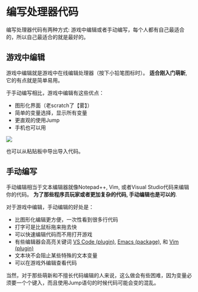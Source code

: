 # 编写处理器代码

编写处理器代码有两种方式: 游戏中编辑或者手动编写，每个人都有自己最适合的，所以自己最适合的就是最好的。

## 游戏中编辑

游戏中编辑就是游戏中在线编辑处理器（按下小铅笔图标时）。 **适合刚入门萌新**, 它的有点就是简单易用。

于手动编写相比，游戏中编辑有这些优点：

* 图形化界面（老scratch了【雾】）
* 简单的变量选择，显示所有变量
* 更直观的使用Jump
* 手机也可以用

<img src="/wiki/images/misc/logic-editing-visualEditor-overview.png">

也可以从粘贴板中导出导入代码。

## 手动编写

手动编辑相当于文本编辑器就像Notepad++, Vim, 或者Visual Studio代码来编辑你的代码。 **为了那些程序员玩家或者更加复杂的代码, 手动编辑也是可以的**.

对于游戏中编辑，手动编辑的好处是：  

* 比图形化编辑更方便，一次性看到很多行代码
* 打字可是比鼠标拖来拖去快
* 可以快速编辑代码而不用打开游戏
* 有些编辑器会高亮关键词 [VS Code (plugin)](https://marketplace.visualstudio.com/items?itemName=vortetty.masm), [Emacs (package)](https://github.com/vednoc/masm-mode), 和 [Vim (plugin)](https://github.com/purofle/vim-mindustry-logic)
* 文本块不会阻止某些特殊的文本变量
* 可以在游戏外编辑查看代码

当然，对于那些萌新和不擅长代码编辑的人来说，这么做会有些困难，因为变量必须要一个个键入，而且使用Jump语句的时候代码可能会变的混乱。
